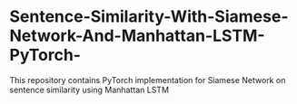 # Sentence-Similarity-With-Siamese-Network-And-Manhattan-LSTM-PyTorch-
This repository contains PyTorch implementation for Siamese Network on sentence similarity using Manhattan LSTM
